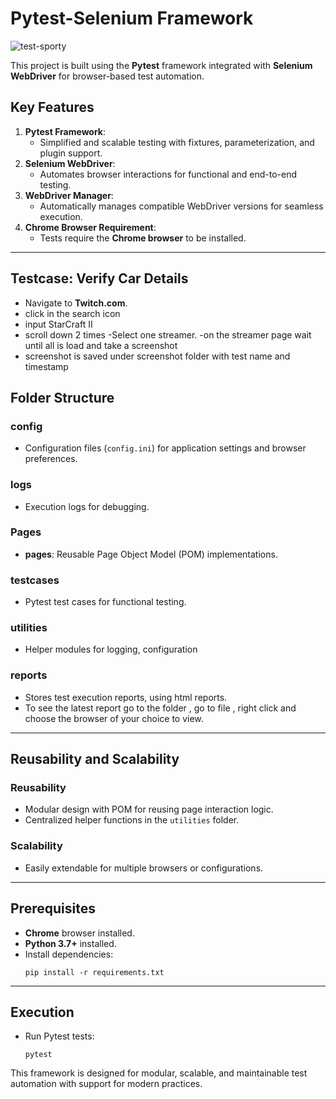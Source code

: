 
# Pytest-Selenium Framework





![test-sporty](https://github.com/user-attachments/assets/2af1f7ba-4cc0-423f-8779-6fa43013a484)

This project is built using the **Pytest** framework integrated with **Selenium WebDriver** for browser-based test automation. 


## Key Features
1. **Pytest Framework**: 
   - Simplified and scalable testing with fixtures, parameterization, and plugin support.
2. **Selenium WebDriver**:
   - Automates browser interactions for functional and end-to-end testing.
3. **WebDriver Manager**:
   - Automatically manages compatible WebDriver versions for seamless execution.
4. **Chrome Browser Requirement**:
   - Tests require the **Chrome browser** to be installed.

---

## Testcase: Verify Car Details
- Navigate to **Twitch.com**.
- click in the search icon
- input StarCraft II
- scroll down 2 times
-Select one streamer.
-on the streamer page wait until all is load and take a screenshot
- screenshot is saved under screenshot folder with test name and timestamp




## Folder Structure

###  **config**
   - Configuration files (`config.ini`) for application settings and browser preferences.


###  **logs**
   - Execution logs for debugging.

###  **Pages**
   - **pages**: Reusable Page Object Model (POM) implementations.



###  **testcases**
   - Pytest test cases for functional testing.

###  **utilities**
   - Helper modules for logging, configuration


###  **reports**
   - Stores test execution reports, using html reports.
   - To see the latest report go to the folder , go to file , right click and choose the browser of your choice to view.


---

## Reusability and Scalability
### Reusability
- Modular design with POM for reusing page interaction logic.
- Centralized helper functions in the `utilities` folder.

### Scalability
- Easily extendable for multiple browsers or configurations.


---

## Prerequisites
- **Chrome** browser installed.
- **Python 3.7+** installed.
- Install dependencies:
  ```
  pip install -r requirements.txt
  ```

---

## Execution
- Run Pytest tests:
  ```
  pytest
  ```


This framework is designed for modular, scalable, and 
maintainable test automation with support for modern practices.



